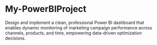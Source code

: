 # My-PowerBIProject
Design and implement a clean, professional Power BI dashboard that enables dynamic  monitoring of marketing campaign performance across channels, products, and time,  empowering data-driven optimization decisions.
